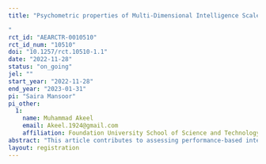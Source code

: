 ```yaml
---
title: "Psychometric properties of Multi-Dimensional Intelligence Scale in Children
"
rct_id: "AEARCTR-0010510"
rct_id_num: "10510"
doi: "10.1257/rct.10510-1.1"
date: "2022-11-28"
status: "on_going"
jel: ""
start_year: "2022-11-28"
end_year: "2023-01-31"
pi: "Saira Mansoor"
pi_other:
  1:
    name: Muhammad Akeel
    email: Akeel.1924@gmail.com
    affiliation: Foundation University School of Science and Technology
abstract: "This article contributes to assessing performance-based intelligence. In this study, the scale was developed in comparison to the Wechsler intelligence scale and is based on three bits of intelligence i.e. musical, logical and linguistic. The scale proposed that the levels of intelligence range from ability to solve problems containing a limited number of bits of information with obvious relationships to the ability to solve problems that involve critical thinking and logic."
layout: registration
---
```


